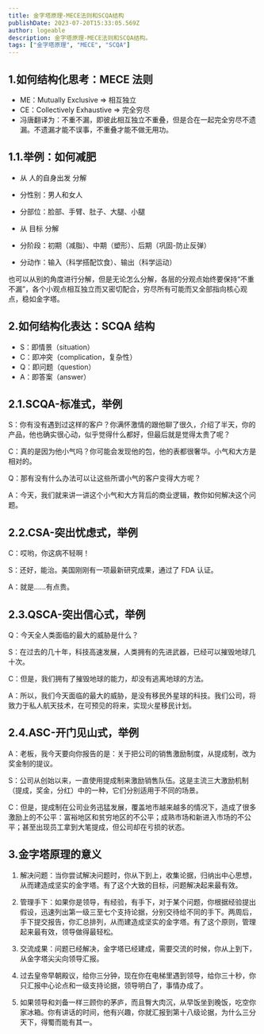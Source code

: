 ```yaml
---
title: 金字塔原理-MECE法则和SCQA结构
publishDate: 2023-07-20T15:33:05.569Z
author: logeable
description: 金字塔原理-MECE法则和SCQA结构。
tags: ["金字塔原理", "MECE", "SCQA"]
---
```


## 1.如何结构化思考：MECE 法则

- ME：Mutually Exclusive => 相互独立
- CE：Collectively Exhaustive => 完全穷尽
- 冯唐翻译为：不重不漏，即彼此相互独立不重叠，但是合在一起完全穷尽不遗漏。不遗漏才能不误事，不重叠才能不做无用功。

## 1.1.举例：如何减肥

- 从 人的自身出发 分解

- 分性别：男人和女人

- 分部位：脸部、手臂、肚子、大腿、小腿

- 从 目标 分解

- 分阶段：初期（减脂）、中期（塑形）、后期（巩固-防止反弹）

- 分动作：输入（科学搭配饮食）、输出（科学运动）

也可以从别的角度进行分解，但是无论怎么分解，各层的分观点始终要保持“不重不漏”，各个小观点相互独立而又密切配合，穷尽所有可能而又全部指向核心观点，稳如金字塔。

## 2.如何结构化表达：SCQA 结构

- S：即情景（situation）
- C：即冲突（complication，复杂性）
- Q：即问题（question）
- A：即答案（answer）

## 2.1.SCQA-标准式，举例

S：你有没有遇到过这样的客户？你满怀激情的跟他聊了很久，介绍了半天，你的产品，他也确实很心动，似乎觉得什么都好，但最后就是觉得太贵了呢？

C：真的是因为他小气吗？你可能会发现他的包，他的表都很奢华。小气和大方是相对的。

Q：那有没有什么办法可以让这些所谓小气的客户变得大方呢？

A：今天，我们就来讲一讲这个小气和大方背后的商业逻辑，教你如何解决这个问题。

## 2.2.CSA-突出忧虑式，举例

C：哎哟，你这病不轻啊！

S：还好，能治。美国刚刚有一项最新研究成果，通过了 FDA 认证。

A：就是……有点贵。

## 2.3.QSCA-突出信心式，举例

Q：今天全人类面临的最大的威胁是什么？

S：在过去的几十年，科技高速发展，人类拥有的先进武器，已经可以摧毁地球几十次。

C：但是，我们拥有了摧毁地球的能力，却没有逃离地球的方法。

A：所以，我们今天面临的最大的威胁，是没有移民外星球的科技。我们公司，将致力于私人航天技术，在可预见的将来，实现火星移民计划。

## 2.4.ASC-开门见山式，举例

A：老板，我今天要向你报告的是：关于把公司的销售激励制度，从提成制，改为奖金制的提议。

S：公司从创始以来，一直使用提成制来激励销售队伍。这是主流三大激励机制（提成，奖金，分红）中的一种，它们分别适用于不同的场景。

C：但是，提成制在公司业务迅猛发展，覆盖地市越来越多的情况下，造成了很多激励上的不公平：富裕地区和贫穷地区的不公平；成熟市场和新进入市场的不公平；甚至出现员工拿到大笔提成，但公司却在亏损的状态。

## 3.金字塔原理的意义

1.  解决问题：当你尝试解决问题时，你从下到上，收集论据，归纳出中心思想，从而建造成坚实的金字塔。有了这个大致的目标，问题解决起来最有效。
2.  管理手下：如果你是领导，有经验，有手下，对于某个问题，你根据经验提出假设，迅速列出第一级三至七个支持论据，分别交待给不同的手下。两周后，手下提交报告，你汇总排列，从而建造成坚实的金字塔。有了这个原则，管理起来最有效，领导做得最轻松。
3.  交流成果：问题已经解决，金字塔已经建成，需要交流的时候，你从上到下，从金字塔尖尖向领导汇报。

4.  过去皇帝早朝殿议，给你三分钟，现在你在电梯里遇到领导，给你三十秒，你只汇报中心论点和一级支持论据，领导明白了，事情办成了。
5.  如果领导和刘备一样三顾你的茅庐，而且臀大肉沉，从早饭坐到晚饭，吃空你家冰箱。你有讲话的时间，他有兴趣，你就汇报到第十八级论据，为什么三分天下，得蜀而能有其一。
